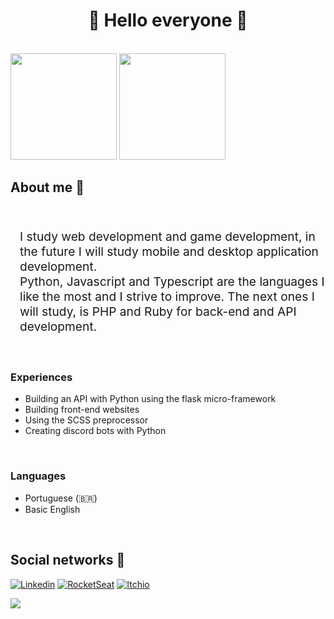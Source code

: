 <h1 align="center" style="font-weight: bold;">👋 Hello everyone 👋</h1>
<br/>

<div style="display: inline-block" align="center">
  
  <img height="170em" src="https://github-readme-stats.vercel.app/api?username=mr-soulfox&show_icons=true&theme=dracula&include_all_commits=true&count_private=true" />
  <img height="170em" src="https://github-readme-stats.vercel.app/api/top-langs/?username=mr-soulfox&layout=compact&langs_count=16&theme=dracula" />
</div>
<br/>

<h2 style="font-weight: bold;">About me 📝</h2>
<br/>

<p style="margin-left: 15px; font-size: 1.2rem;">
I study web development and game development, in the future I will study mobile and desktop application development. <br/>
Python, Javascript and Typescript are the languages I like the most and I strive to improve. The next ones I will study, is PHP and Ruby for back-end and API development.
</p>
<br/>

<h3 style="font-weight: bold;">Experiences</h3>

- Building an API with Python using the flask micro-framework <br/>
- Building front-end websites <br/>
- Using the SCSS preprocessor <br/>
- Creating discord bots with Python 
<br/>

### Languages

- Portuguese (🇧🇷) <br/>
- Basic English <br/>
<br/>

## Social networks 📱

[![Linkedin](https://img.shields.io/badge/-Linkedin-6633cc?style=flat-square&logo=Linkedin&logoColor=white&color=black&link=https://www.linkedin.com/in/marcos-paulo-b4630920b/)](https://www.linkedin.com/in/marcos-paulo-b4630920b/)
[![RocketSeat](https://img.shields.io/badge/-RocketSeat-6633cc?style=flat-square&logo=Polymer-Project&logoColor=white&color=black&link=https://app.rocketseat.com.br/me/marcos-paulo-09979)](https://app.rocketseat.com.br/me/marcos-paulo-09979)
[![Itchio](https://img.shields.io/badge/-Itch.io-6633cc?style=flat-square&logo=itch.io&logoColor=white&color=black&link=https://mr-soulfox.itch.io/)](https://mr-soulfox.itch.io/)
<br/>

<img align="center" src="https://github.com/mr-soulfox/mr-soulfox/blob/output/contribution-grid-snake.svg" />

<!-- is a ✨ _special_ ✨ repository because its `README.md` (this file) appears on your GitHub profile.

Here are some ideas to get you started:

- 🔭 I’m currently working on ...
- 🌱 I’m currently learning ...
- 👯 I’m looking to collaborate on ...
- 🤔 I’m looking for help with ...
- 💬 Ask me about ...
- 📫 How to reach me: ...
- 😄 Pronouns: ...
- ⚡ Fun fact: ...
-->
